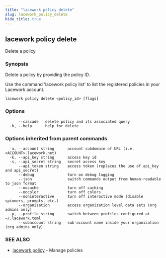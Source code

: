 ```yaml
---
title: "lacework policy delete"
slug: lacework_policy_delete
hide_title: true
---
```


## lacework policy delete

Delete a policy

### Synopsis

Delete a policy by providing the policy ID.

Use the command 'lacework policy list' to list the registered policies in
your Lacework account.

```
lacework policy delete <policy_id> [flags]
```

### Options

```
      --cascade   delete policy and its associated query
  -h, --help      help for delete
```

### Options inherited from parent commands

```
  -a, --account string      account subdomain of URL (i.e. <ACCOUNT>.lacework.net)
  -k, --api_key string      access key id
  -s, --api_secret string   secret access key
      --api_token string    access token (replaces the use of api_key and api_secret)
      --debug               turn on debug logging
      --json                switch commands output from human-readable to json format
      --nocache             turn off caching
      --nocolor             turn off colors
      --noninteractive      turn off interactive mode (disable spinners, prompts, etc.)
      --organization        access organization level data sets (org admins only)
  -p, --profile string      switch between profiles configured at ~/.lacework.toml
      --subaccount string   sub-account name inside your organization (org admins only)
```

### SEE ALSO

* [lacework policy](lacework_policy.md)	 - Manage policies

